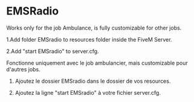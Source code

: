 # EMSRadio

Works only for the job Ambulance, is fully customizable for other jobs.

1.Add folder EMSradio to resources folder inside the FiveM Server.

2.Add "start EMSradio" to server.cfg.

Fonctionne uniquement avec le job ambulancier, mais customizable pour d'autres jobs.

1. Ajoutez le dossier EMSradio dans le dossier de vos resources.

2. Ajoutez la ligne "start EMSradio" à votre fichier server.cfg.